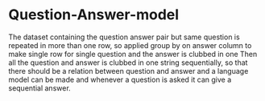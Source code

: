 # Question-Answer-model
The dataset containing the question answer pair but same question is repeated in more than one row, so applied group by on answer column to make single row for single question and the answer is clubbed in one
Then all the question and answer is clubbed in one string sequentially, so that there should be a relation between question and answer and a language model can be made and whenever a question is asked it can give a sequential answer.
